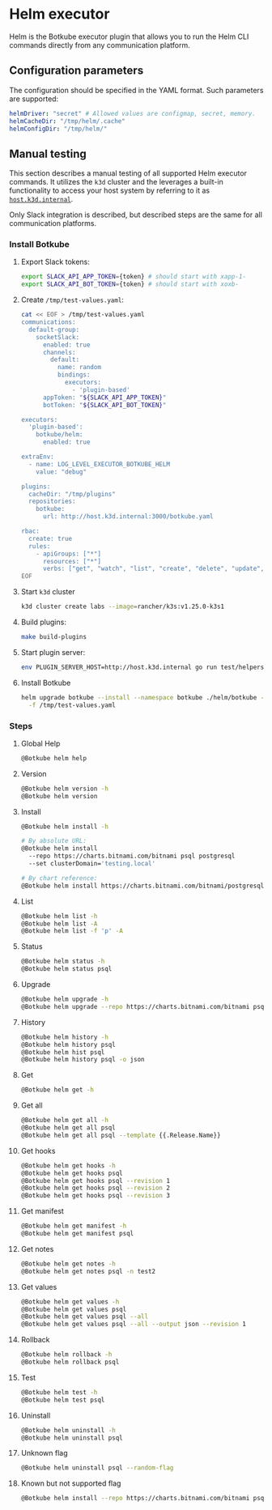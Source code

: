 # Helm executor

Helm is the Botkube executor plugin that allows you to run the Helm CLI commands directly from any communication platform.

## Configuration parameters

The configuration should be specified in the YAML format. Such parameters are supported:

```yaml
helmDriver: "secret" # Allowed values are configmap, secret, memory.
helmCacheDir: "/tmp/helm/.cache"
helmConfigDir: "/tmp/helm/"
```

## Manual testing

This section describes a manual testing of all supported Helm executor commands. It utilizes the `k3d` cluster and the leverages a built-in functionality to access your host system by referring to it as [`host.k3d.internal`](https://k3d.io/v5.0.1/faq/faq/#how-to-access-services-like-a-database-running-on-my-docker-host-machine).

Only Slack integration is described, but described steps are the same for all communication platforms.

### Install Botkube

1. Export Slack tokens:
   ```bash
   export SLACK_API_APP_TOKEN={token} # should start with xapp-1-
   export SLACK_API_BOT_TOKEN={token} # should start with xoxb-
   ```
1. Create `/tmp/test-values.yaml`:

   ```bash
   cat << EOF > /tmp/test-values.yaml
   communications:
     default-group:
       socketSlack:
         enabled: true
         channels:
           default:
             name: random
             bindings:
               executors:
                 - 'plugin-based'
         appToken: "${SLACK_API_APP_TOKEN}"
         botToken: "${SLACK_API_BOT_TOKEN}"

   executors:
     'plugin-based':
       botkube/helm:
         enabled: true

   extraEnv:
     - name: LOG_LEVEL_EXECUTOR_BOTKUBE_HELM
       value: "debug"

   plugins:
     cacheDir: "/tmp/plugins"
     repositories:
       botkube:
         url: http://host.k3d.internal:3000/botkube.yaml

   rbac:
     create: true
     rules:
       - apiGroups: ["*"]
         resources: ["*"]
         verbs: ["get", "watch", "list", "create", "delete", "update", "patch"]
   EOF
   ```

1. Start `k3d` cluster

   ```bash
   k3d cluster create labs --image=rancher/k3s:v1.25.0-k3s1
   ```

1. Build plugins:

   ```bash
   make build-plugins
   ```

1. Start plugin server:

   ```bash
   env PLUGIN_SERVER_HOST=http://host.k3d.internal go run test/helpers/plugin_server.go
   ```

1. Install Botkube

   ```bash
   helm upgrade botkube --install --namespace botkube ./helm/botkube --wait --create-namespace \
     -f /tmp/test-values.yaml
   ```

### Steps

1. Global Help

   ```bash
   @Botkube helm help
   ```

1. Version

   ```bash
   @Botkube helm version -h
   @Botkube helm version
   ```

1. Install

   ```bash
   @Botkube helm install -h

   # By absolute URL:
   @Botkube helm install
     --repo https://charts.bitnami.com/bitnami psql postgresql
     --set clusterDomain='testing.local'

   # By chart reference:
   @Botkube helm install https://charts.bitnami.com/bitnami/postgresql-12.1.0.tgz --create-namespace -n test --generate-name
   ```

1. List

   ```bash
   @Botkube helm list -h
   @Botkube helm list -A
   @Botkube helm list -f 'p' -A
   ```

1. Status

   ```bash
   @Botkube helm status -h
   @Botkube helm status psql
   ```

1. Upgrade

   ```bash
   @Botkube helm upgrade -h
   @Botkube helm upgrade --repo https://charts.bitnami.com/bitnami psql postgresql --set clusterDomain='cluster.local'
   ```

1. History

   ```bash
   @Botkube helm history -h
   @Botkube helm history psql
   @Botkube helm hist psql
   @Botkube helm history psql -o json
   ```

1. Get

   ```bash
   @Botkube helm get -h
   ```

1. Get all

   ```bash
   @Botkube helm get all -h
   @Botkube helm get all psql
   @Botkube helm get all psql --template {{.Release.Name}}
   ```

1. Get hooks

   ```bash
   @Botkube helm get hooks -h
   @Botkube helm get hooks psql
   @Botkube helm get hooks psql --revision 1
   @Botkube helm get hooks psql --revision 2
   @Botkube helm get hooks psql --revision 3
   ```

1. Get manifest

   ```bash
   @Botkube helm get manifest -h
   @Botkube helm get manifest psql
   ```

1. Get notes

   ```bash
   @Botkube helm get notes -h
   @Botkube helm get notes psql -n test2
   ```

1. Get values

   ```bash
   @Botkube helm get values -h
   @Botkube helm get values psql
   @Botkube helm get values psql --all
   @Botkube helm get values psql --all --output json --revision 1
   ```

1. Rollback

   ```bash
   @Botkube helm rollback -h
   @Botkube helm rollback psql
   ```

1. Test

   ```bash
   @Botkube helm test -h
   @Botkube helm test psql
   ```

1. Uninstall

   ```bash
   @Botkube helm uninstall -h
   @Botkube helm uninstall psql
   ```

1. Unknown flag

   ```bash
   @Botkube helm uninstall psql --random-flag
   ```

1. Known but not supported flag

   ```bash
   @Botkube helm install --repo https://charts.bitnami.com/bitnami psql postgresql --wait
   ```
